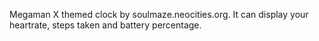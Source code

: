 Megaman X themed clock by soulmaze.neocities.org. It can display your heartrate, steps taken and battery percentage.
